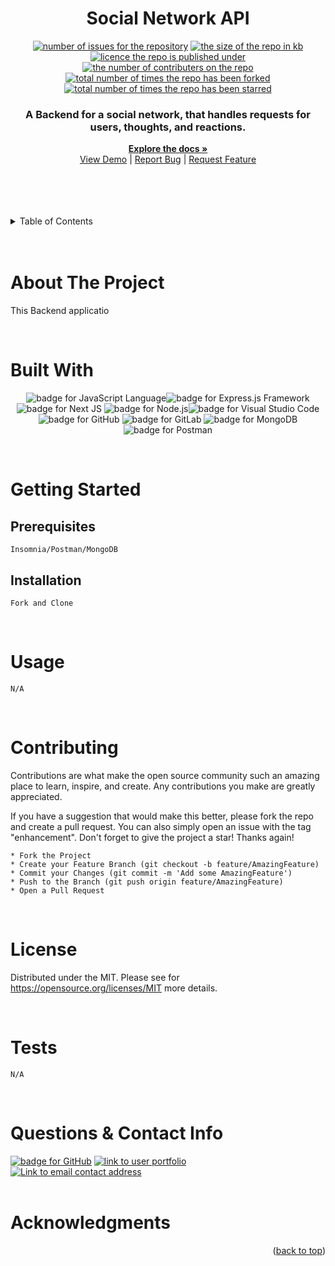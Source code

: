 
  <h1 align="center">Social Network API</h1>

  <p align="center">
  <a href="https://github.com/patricktheodore/social-network-api/issues"><img alt="number of issues for the repository" src="https://img.shields.io/github/issues/patricktheodore/social-network-api?color=red&label=Issues&style=for-the-badge" target="_blank" /></a>
  <a href="https://github.com/patricktheodore/social-network-api"><img alt="the size of the repo in kb" src="https://img.shields.io/github/repo-size/patricktheodore/social-network-api?color=orange&label=Repo-Size&style=for-the-badge" target="_blank" /></a>
  <a href="https://opensource.org/licenses/MIT"><img alt="licence the repo is published under" src="https://img.shields.io/badge/License-MIT-yellow?style=for-the-badge" target="_blank" /></a>
  <a href="https://github.com/patricktheodore/social-network-api/graphs/contributers"><img alt="the number of contributers on the repo" src="https://img.shields.io/github/contributors/patricktheodore/social-network-api?color=brightgreen&label=Contributors&style=for-the-badge" target="_blank" /></a>
  <a href="https://github.com/patricktheodore/social-network-api/network/members"><img alt="total number of times the repo has been forked" src="https://img.shields.io/github/forks/patricktheodore/social-network-api?color=blue&label=Forks&style=for-the-badge" target="_blank" /></a>
  <a href="https://github.com/patricktheodore/social-network-api/stargazers"><img alt="total number of times the repo has been starred" src="https://img.shields.io/github/stars/patricktheodore/social-network-api?color=blueviolet&label=Stars&style=for-the-badge" target="_blank" /></a>
  </p>

  <div align="center">
    <p>
      <h3>A Backend for a social network, that handles requests for users, thoughts, and reactions. </h3>
      <a href="https://github.com/patricktheodore/social-network-api"><strong>Explore the docs »</strong></a>
      <br />
      <a href="https://github.com/patricktheodore/social-network-api">View Demo</a>
       | 
      <a href="https://github.com/patricktheodore/social-network-api/issues">Report Bug</a>
       | 
      <a href="https://github.com/patricktheodore/social-network-api/issues">Request Feature</a>
    </p>
  </div>

  <br>
  <br>
  
  

  <br />
  <br />
  
  <!-- TABLE OF CONTENTS -->
  <details>
    <summary>Table of Contents</summary>
    <ul>
      <li>
        <a href="#about-the-project">About The Project</a>
        <ul>
          <li><a href="#built-with">Built With</a></li>
        </ul>
      </li>
      <li>
        <a href="#getting-started">Getting Started</a>
        <ul>
          <li><a href="#prerequisites">Prerequisites</a></li>
          <li><a href="#installation">Installation</a></li>
        </ul>
      </li>
      <li><a href="#usage">Usage</a></li>
      <li><a href="#contributing">Contributing</a></li>
      <li><a href="#license">License</a></li>
      <li><a href="#contact">Contact</a></li>
      <li><a href="#acknowledgments">Acknowledgments</a></li>
    </ul>
  </details>

  <br />
  <br />
  
  
  
  <!-- ABOUT THE PROJECT -->
  # About The Project
  This Backend applicatio

  </br> 

  # Built With
  <p align="center">
  <a><img alt="badge for JavaScript Language" src="https://img.shields.io/badge/javascript-%23323330.svg?style=for-the-badge&logo=javascript&logoColor=%23F7DF1E" target="_blank" /></a><a><img alt="badge for Express.js Framework" src="https://img.shields.io/badge/express.js-%23404d59.svg?style=for-the-badge&logo=express&logoColor=%2361DAFB" target="_blank" /></a>
<a><img alt="badge for Next JS" src="https://img.shields.io/badge/Next-black?style=for-the-badge&logo=next.js&logoColor=white" target="_blank" /></a>
<a><img alt="badge for Node.js" src="https://img.shields.io/badge/node.js-6DA55F?style=for-the-badge&logo=node.js&logoColor=white" target="_blank" /></a><a><img alt="badge for Visual Studio Code" src="https://img.shields.io/badge/Visual%20Studio%20Code-0078d7.svg?style=for-the-badge&logo=visual-studio-code&logoColor=white" target="_blank" /></a><a><img alt="badge for GitHub" src="https://img.shields.io/badge/github-%23121011.svg?style=for-the-badge&logo=github&logoColor=white" target="_blank" /></a>
<a><img alt="badge for GitLab" src="https://img.shields.io/badge/gitlab-%23181717.svg?style=for-the-badge&logo=gitlab&logoColor=white" target="_blank" /></a>
<a><img alt="badge for MongoDB" src="https://img.shields.io/badge/MongoDB-%234ea94b.svg?style=for-the-badge&logo=mongodb&logoColor=white" target="_blank" /></a>
<a><img alt="badge for Postman" src="https://img.shields.io/badge/Postman-FF6C37?style=for-the-badge&logo=postman&logoColor=white" target="_blank" /></a>


  </p>

  
  </br>
  
  <!-- GETTING STARTED -->
  # Getting Started
  
  ## Prerequisites
    Insomnia/Postman/MongoDB
  
  ## Installation
    Fork and Clone

  <br>

  <!-- USAGE EXAMPLES -->
  # Usage
    N/A
  
  <br>

  <!-- CONTRIBUTING -->
  # Contributing
  Contributions are what make the open source community such an amazing place to learn, inspire, and create. Any contributions you make are greatly appreciated.
    
  If you have a suggestion that would make this better, please fork the repo and create a pull request. You can also simply open an issue with the tag "enhancement". Don't forget to give the project a star! Thanks again!
    
    * Fork the Project
    * Create your Feature Branch (git checkout -b feature/AmazingFeature)
    * Commit your Changes (git commit -m 'Add some AmazingFeature')
    * Push to the Branch (git push origin feature/AmazingFeature)
    * Open a Pull Request
  
  <br>

  <!-- LICENSE -->
  # License
  Distributed under the MIT. Please see for https://opensource.org/licenses/MIT more details. 

  <br>

  <!-- TEST -->
  # Tests
    N/A
  
  <br>

  <!-- QUESTIONS & CONTACT -->
  # Questions & Contact Info
  <a href="https://github.com/patricktheodore"><img alt="badge for GitHub" src="https://img.shields.io/badge/github-%23121011.svg?style=for-the-badge&logo=github&logoColor=white" target="_blank" /></a>
  <a href="https://patricktheodore.github.io/patricktheodore-portfolio/"><img alt="link to user portfolio" src="https://img.shields.io/static/v1?label=PORTFOLIO&message=patricktheodore&color=green&style=for-the-badge" target="_blank" /></a>  
  <a href="mailto:patricktheodoresara@gmail.com"><img alt="Link to email contact address" src="https://img.shields.io/badge/Gmail-D14836?style=for-the-badge&logo=gmail&logoColor=white"/></a>  
  <br>
  
  <!-- ACKNOWLEDGMENTS -->
  # Acknowledgments
  
  <p align="right">(<a href="#top">back to top</a>)</p>  
